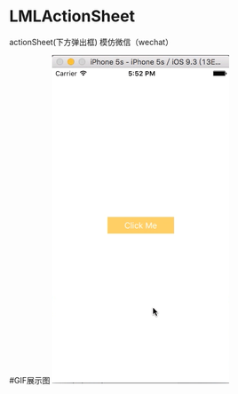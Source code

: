 # LMLActionSheet
actionSheet(下方弹出框)   模仿微信（wechat）

#GIF展示图
![img](https://github.com/liaodalin19903/LMLActionSheet/blob/master/lmlactionsheet.gif)
